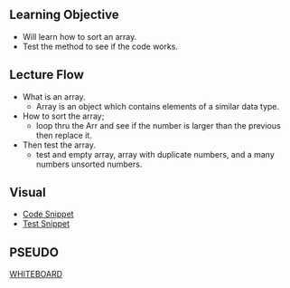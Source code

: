 ## Learning Objective

- Will learn how to sort an array.
- Test the method to see if the code works.

## Lecture Flow

- What is an array.
    - Array is an object which contains elements of a similar data type.
- How to sort the array;
    - loop thru the Arr and see if the number is larger than the previous then replace it.
- Then test the array.
    - test and empty array, array with duplicate numbers, and a many numbers unsorted numbers.

## Visual
- [Code Snippet]()
- [Test Snippet]()

## PSEUDO

[WHITEBOARD]()




